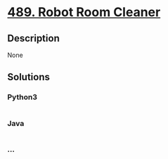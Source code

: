 # [489. Robot Room Cleaner](https://leetcode.com/problems/robot-room-cleaner)

## Description
None


## Solutions


### Python3

```python

```

### Java

```java

```

### ...
```

```
